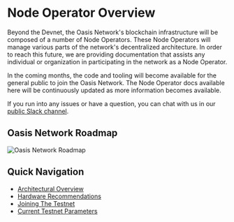 # Node Operator Overview

Beyond the Devnet, the Oasis Network's blockchain infrastructure will be
composed of a number of Node Operators. These Node Operators will manage various
parts of the network's decentralized architecture. In order to reach this
future, we are providing documentation that assists any individual or
organization in participating in the network as a Node Operator.

In the coming months, the code and tooling will become available for the general
public to join the Oasis Network. The Node Operator docs available here will be
continuously updated as more information becomes available.

If you run into any issues or have a question, you can chat with us in our
[public Slack channel][slack].

[slack]: https://join.slack.com/t/oasiscommunity/shared_invite/enQtNjQ5MTA3NTgyOTkzLWIxNTg1ZWZmOTIwNmQ2MTg1YmU0MzgyMzk3OWM2ZWQ4NTQ0ZDJkNTBmMTdlM2JhODllYjg5YmJkODc2NzgwNTg

## Oasis Network Roadmap

![Oasis Network Roadmap](/operator_images/roadmap.png)

## Quick Navigation

* [Architectural Overview](./architecture-overview.md)
* [Hardware Recommendations](./hardware-recommendations.md)
* [Joining The Testnet](./joining-the-testnet.md)
* [Current Testnet Parameters](./current-testnet-parameters.md)
